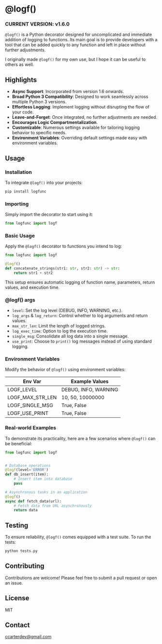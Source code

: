 # @logf()

### CURRENT VERSION: v1.6.0

`@logf()` is a Python decorator designed for uncomplicated and immediate addition of logging to functions. Its main goal is to provide developers with a tool that can be added quickly to any function and left in place without further adjustments.

I originally made `@logf()` for my own use, but I hope it can be useful to others as well.

## Highlights
- **Async Support**: Incorporated from version 1.6 onwards.
- **Broad Python 3 Compatibility**: Designed to work seamlessly across multiple Python 3 versions.
- **Effortless Logging**: Implement logging without disrupting the flow of your code.
- **Leave-and-Forget**: Once integrated, no further adjustments are needed.
- **Encourages Logic Compartmentalization**.
- **Customizable**: Numerous settings available for tailoring logging behavior to specific needs.
- **Environment Variables**: Overriding default settings made easy with environment variables.


## Usage

### Installation

To integrate `@logf()` into your projects:

```sh
pip install logfunc
```

### Importing

Simply import the decorator to start using it:

```python
from logfunc import logf
```

### Basic Usage

Apply the `@logf()` decorator to functions you intend to log:

```python
from logfunc import logf

@logf()
def concatenate_strings(str1: str, str2: str) -> str:
    return str1 + str2
```

This setup ensures automatic logging of function name, parameters, return values, and execution time.

### @logf() args

- `level`: Set the log level (DEBUG, INFO, WARNING, etc.).
- `log_args` & `log_return`: Control whether to log arguments and return values.
- `max_str_len`: Limit the length of logged strings.
- `log_exec_time`: Option to log the execution time.
- `single_msg`: Consolidate all log data into a single message.
- `use_print`: Choose to `print()` log messages instead of using standard logging.

### Environment Variables

Modify the behavior of `@logf()` using environment variables:

| Env Var          | Example Values       |
|------------------|----------------------|
| LOGF_LEVEL       | DEBUG, INFO, WARNING |
| LOGF_MAX_STR_LEN | 10, 50, 10000000     |
| LOGF_SINGLE_MSG  | True, False          |
| LOGF_USE_PRINT   | True, False          |

### Real-world Examples

To demonstrate its practicality, here are a few scenarios where `@logf()` can be beneficial:

```python
from logfunc import logf


# Database operations
@logf(level='ERROR')
def db_insert(item):
    # Insert item into database
    pass

# Asynchronous tasks in an application
@logf()
async def fetch_data(url):
    # Fetch data from URL asynchronously
    return data
```

## Testing

To ensure reliability, `@logf()` comes equipped with a test suite. To run the tests:

```sh
python tests.py
```

## Contributing

Contributions are welcome! Please feel free to submit a pull request or open an issue.

## License

MIT

## Contact

ccarterdev@gmail.com